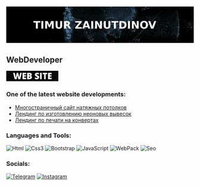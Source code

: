 [![Header](https://github.com/TimurZainutdinov/TimurZainutdinov/blob/main/assets/main_name.jpg)](https://elysium-pro.com)

## WebDeveloper

<a href="https://elysium-pro.com" target="_blank">
  <img src="https://github.com/TimurZainutdinov/TimurZainutdinov/blob/main/assets/web-site_2.jpg" alt="The web site" width="140"/>
</a>

### One of the latest website developments:
<!-- One of the latest works start-->
- [Многостраничный сайт натяжных потолков](https://potolki-real.ru)
- [Лендинг по изготовлению неоновых вывесок](https://optpoligraf.ru/neonovie-viveski/kazan)
- [Лендинг по печати на конвертах](https://optpoligraf.ru/konverty/kazan)
<!-- One of the latest works end -->

### Languages and Tools:
![Html](https://img.shields.io/badge/-Html5-090909?style=for-the-badge&logo=html5&logoColor=d44922)
![Css3](https://img.shields.io/badge/-Css3-090909?style=for-the-badge&logo=css3&logoColor=097CDB)
![Bootstrap](https://img.shields.io/badge/-Bootstrap-090909?style=for-the-badge&logo=bootstrap&logoColor=7c12fa)
![JavaScript](https://img.shields.io/badge/-JavaScript-090909?style=for-the-badge&logo=JavaScript&logoColor=E9D54D)
![WebPack](https://img.shields.io/badge/-WebPack-090909?style=for-the-badge&logo=webpack&logoColor=8dd6f9)
![Seo](https://img.shields.io/badge/-Seo-090909?style=for-the-badge&logo=Raspberry%20Pi&logoColor=94ca5b)

### Socials:
[![Telegram](https://img.shields.io/badge/-Telegram-090909?style=for-the-badge&logo=telegram&logoColor=27A0D9)](https://t.me/elysium_sweb)
[![Instagram](https://img.shields.io/badge/-Instagram-090909?style=for-the-badge&logo=instagram&logoColor=B4068E)](https://www.instagram.com/sonny550)

